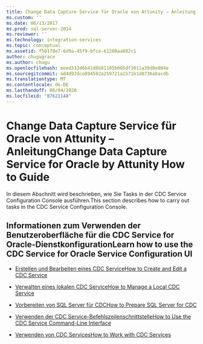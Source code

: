 ```yaml
---
title: Change Data Capture Service für Oracle von Attunity – Anleitung | Microsoft-Dokumentation
ms.custom: ''
ms.date: 06/13/2017
ms.prod: sql-server-2014
ms.reviewer: ''
ms.technology: integration-services
ms.topic: conceptual
ms.assetid: f50178e7-6d9a-45f9-bfce-61260aa882c1
author: chugugrace
ms.author: chugu
ms.openlocfilehash: eeed332d6b41d8b81105b005df3011a39d0e084e
ms.sourcegitcommit: ad4d92dce894592a259721a1571b1d8736abacdb
ms.translationtype: MT
ms.contentlocale: de-DE
ms.lasthandoff: 08/04/2020
ms.locfileid: "87621148"
---
```

# <a name="change-data-capture-service-for-oracle-by-attunity-how-to-guide"></a><span data-ttu-id="d2770-102">Change Data Capture Service für Oracle von Attunity – Anleitung</span><span class="sxs-lookup"><span data-stu-id="d2770-102">Change Data Capture Service for Oracle by Attunity How to Guide</span></span>
  <span data-ttu-id="d2770-103">In diesem Abschnitt wird beschrieben, wie Sie Tasks in der CDC Service Configuration Console ausführen.</span><span class="sxs-lookup"><span data-stu-id="d2770-103">This section describes how to carry out tasks in the CDC Service Configuration Console.</span></span>  
  
## <a name="learn-how-to-use-the-cdc-service-for-oracle-service-configuration-ui"></a><span data-ttu-id="d2770-104">Informationen zum Verwenden der Benutzeroberfläche für die CDC Service for Oracle-Dienstkonfiguration</span><span class="sxs-lookup"><span data-stu-id="d2770-104">Learn how to use the CDC Service for Oracle Service Configuration UI</span></span>  
  
-   [<span data-ttu-id="d2770-105">Erstellen und Bearbeiten eines CDC Service</span><span class="sxs-lookup"><span data-stu-id="d2770-105">How to Create and Edit a CDC Service</span></span>](how-to-create-and-edit-a-cdc-service.md)  
  
-   [<span data-ttu-id="d2770-106">Verwalten eines lokalen CDC Service</span><span class="sxs-lookup"><span data-stu-id="d2770-106">How to Manage a Local CDC Service</span></span>](how-to-manage-a-local-cdc-service.md)  
  
-   [<span data-ttu-id="d2770-107">Vorbereiten von SQL Server für CDC</span><span class="sxs-lookup"><span data-stu-id="d2770-107">How to Prepare SQL Server for CDC</span></span>](prepare-sql-server-for-cdc.md)  
  
-   [<span data-ttu-id="d2770-108">Verwenden der CDC Service-Befehlszeilenschnittstelle</span><span class="sxs-lookup"><span data-stu-id="d2770-108">How to Use the CDC Service Command-Line Interface</span></span>](how-to-use-the-cdc-service-command-line-interface.md)  
  
-   [<span data-ttu-id="d2770-109">Verwenden von CDC Services</span><span class="sxs-lookup"><span data-stu-id="d2770-109">How to Work with CDC Services</span></span>](work-with-cdc-services.md)  
  
  

